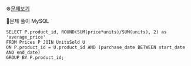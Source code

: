 ⚙[문제보기](https://leetcode.com/problems/problems/average-selling-price/)



🔎문제 풀이
MySQL
```MySQL
SELECT P.product_id, ROUND(SUM(price*units)/SUM(units), 2) as 'average_price'
FROM Prices P JOIN UnitsSold U 
ON P.product_id = U.product_id AND (purchase_date BETWEEN start_date AND end_date)
GROUP BY P.product_id;
```
